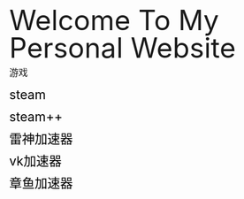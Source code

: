 <!DOCTYPE html>
<html lang="zh-CN">
<head>
    <meta charset="UTF-8">
    <meta http-equiv="X-UA-Compatible" content="IE=edge">
    <meta name="viewport" content="width=device-width, initial-scale=1.0">
    <title>GAME</title>
    <style>
        .big{
            font-size: larger;
            font-weight: 50px;
        }
        .size{
            line-height: 50px;
            font-weight: 50px;
            font-size: 50px;
        }
        a{
            text-decoration: none;
            color: black;
            font-size: 23px;
        }
        .empty{
            text-align: right;
        }
        a:hover{
            text-decoration: underline;
            color: firebrick;
        }
    </style>
</head>
<body background="">
    <h class="size">
        Welcome To My Personal Website
    </h>
    <div style="line-height: 40px;line-break:anywhere;">
        <h class="big">游戏</h>
        <br>
        <a href="https://store.cloudflare.steamstatic.com/?l=schinese">steam</a>
        <br>
        <a href="https://steampp.net/">steam++</a>
        <br>
        <a href="https://www.leigod.com/">雷神加速器</a>
        <br>
        <a href="https://www.verykuai.com/">vk加速器</a>
        <br>
        <a href="https://www.zyjsq6.com/">章鱼加速器</a>
    </div>
</body>
</html>
